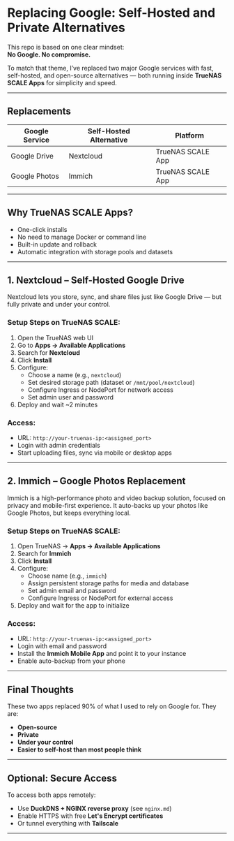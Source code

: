 # Replacing Google: Self-Hosted and Private Alternatives

This repo is based on one clear mindset:  
**No Google. No compromise.**

To match that theme, I’ve replaced two major Google services with fast, self-hosted, and open-source alternatives — both running inside **TrueNAS SCALE Apps** for simplicity and speed.

---

## Replacements

| Google Service     | Self-Hosted Alternative | Platform         |
|--------------------|-------------------------|------------------|
| Google Drive       | Nextcloud               | TrueNAS SCALE App |
| Google Photos      | Immich                  | TrueNAS SCALE App |

---

## Why TrueNAS SCALE Apps?

- One-click installs
- No need to manage Docker or command line
- Built-in update and rollback
- Automatic integration with storage pools and datasets

---

## 1. Nextcloud – Self-Hosted Google Drive

Nextcloud lets you store, sync, and share files just like Google Drive — but fully private and under your control.

### Setup Steps on TrueNAS SCALE:

1. Open the TrueNAS web UI
2. Go to **Apps → Available Applications**
3. Search for **Nextcloud**
4. Click **Install**
5. Configure:
   - Choose a name (e.g., `nextcloud`)
   - Set desired storage path (dataset or `/mnt/pool/nextcloud`)
   - Configure Ingress or NodePort for network access
   - Set admin user and password
6. Deploy and wait ~2 minutes

### Access:

- URL: `http://your-truenas-ip:<assigned_port>`
- Login with admin credentials
- Start uploading files, sync via mobile or desktop apps

---

## 2. Immich – Google Photos Replacement

Immich is a high-performance photo and video backup solution, focused on privacy and mobile-first experience. It auto-backs up your photos like Google Photos, but keeps everything local.

### Setup Steps on TrueNAS SCALE:

1. Open TrueNAS → **Apps → Available Applications**
2. Search for **Immich**
3. Click **Install**
4. Configure:
   - Choose name (e.g., `immich`)
   - Assign persistent storage paths for media and database
   - Set admin email and password
   - Configure Ingress or NodePort for external access
5. Deploy and wait for the app to initialize

### Access:

- URL: `http://your-truenas-ip:<assigned_port>`
- Login with email and password
- Install the **Immich Mobile App** and point it to your instance
- Enable auto-backup from your phone

---

## Final Thoughts

These two apps replaced 90% of what I used to rely on Google for. They are:

- **Open-source**
- **Private**
- **Under your control**
- **Easier to self-host than most people think**

---

## Optional: Secure Access

To access both apps remotely:

- Use **DuckDNS + NGINX reverse proxy** (see `nginx.md`)
- Enable HTTPS with free **Let's Encrypt certificates**
- Or tunnel everything with **Tailscale**

---

